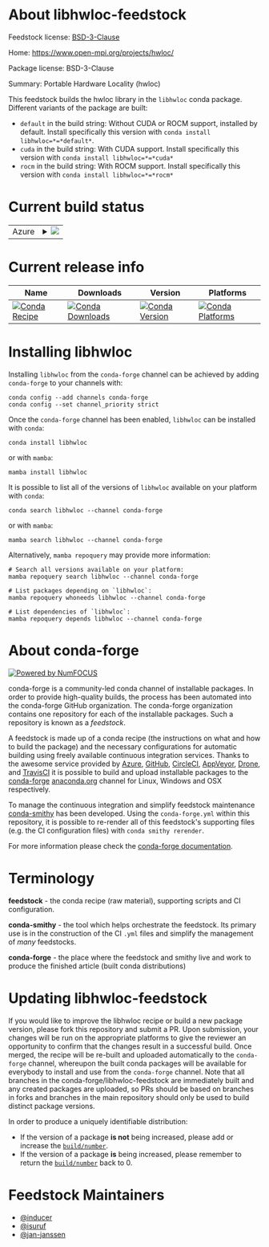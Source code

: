 About libhwloc-feedstock
========================

Feedstock license: [BSD-3-Clause](https://github.com/conda-forge/libhwloc-feedstock/blob/main/LICENSE.txt)

Home: https://www.open-mpi.org/projects/hwloc/

Package license: BSD-3-Clause

Summary: Portable Hardware Locality (hwloc)

This feedstock builds the hwloc library in the `libhwloc` conda package. Different variants of the package are built:
* `default` in the build string: Without CUDA or ROCM support, installed by default. Install specifically this version with `conda install libhwloc=*=*default*`.
* `cuda` in the build string: With CUDA support. Install specifically this version with  `conda install libhwloc=*=*cuda*`
* `rocm` in the build string: With ROCM support. Install specifically this version with  `conda install libhwloc=*=*rocm*`


Current build status
====================


<table>
    
  <tr>
    <td>Azure</td>
    <td>
      <details>
        <summary>
          <a href="https://dev.azure.com/conda-forge/feedstock-builds/_build/latest?definitionId=546&branchName=main">
            <img src="https://dev.azure.com/conda-forge/feedstock-builds/_apis/build/status/libhwloc-feedstock?branchName=main">
          </a>
        </summary>
        <table>
          <thead><tr><th>Variant</th><th>Status</th></tr></thead>
          <tbody><tr>
              <td>linux_64_ROCM_COMPILATIONdisabledcuda_compilerNonecuda_compiler_versionNonecxx_compiler_version12</td>
              <td>
                <a href="https://dev.azure.com/conda-forge/feedstock-builds/_build/latest?definitionId=546&branchName=main">
                  <img src="https://dev.azure.com/conda-forge/feedstock-builds/_apis/build/status/libhwloc-feedstock?branchName=main&jobName=linux&configuration=linux%20linux_64_ROCM_COMPILATIONdisabledcuda_compilerNonecuda_compiler_versionNonecxx_compiler_version12" alt="variant">
                </a>
              </td>
            </tr><tr>
              <td>linux_64_ROCM_COMPILATIONdisabledcuda_compilercuda-nvcccuda_compiler_version12.0cxx_compiler_version12</td>
              <td>
                <a href="https://dev.azure.com/conda-forge/feedstock-builds/_build/latest?definitionId=546&branchName=main">
                  <img src="https://dev.azure.com/conda-forge/feedstock-builds/_apis/build/status/libhwloc-feedstock?branchName=main&jobName=linux&configuration=linux%20linux_64_ROCM_COMPILATIONdisabledcuda_compilercuda-nvcccuda_compiler_version12.0cxx_compiler_version12" alt="variant">
                </a>
              </td>
            </tr><tr>
              <td>linux_64_ROCM_COMPILATIONdisabledcuda_compilernvcccuda_compiler_version11.2cxx_compiler_version10</td>
              <td>
                <a href="https://dev.azure.com/conda-forge/feedstock-builds/_build/latest?definitionId=546&branchName=main">
                  <img src="https://dev.azure.com/conda-forge/feedstock-builds/_apis/build/status/libhwloc-feedstock?branchName=main&jobName=linux&configuration=linux%20linux_64_ROCM_COMPILATIONdisabledcuda_compilernvcccuda_compiler_version11.2cxx_compiler_version10" alt="variant">
                </a>
              </td>
            </tr><tr>
              <td>linux_64_ROCM_COMPILATIONdisabledcuda_compilernvcccuda_compiler_version11.8cxx_compiler_version11</td>
              <td>
                <a href="https://dev.azure.com/conda-forge/feedstock-builds/_build/latest?definitionId=546&branchName=main">
                  <img src="https://dev.azure.com/conda-forge/feedstock-builds/_apis/build/status/libhwloc-feedstock?branchName=main&jobName=linux&configuration=linux%20linux_64_ROCM_COMPILATIONdisabledcuda_compilernvcccuda_compiler_version11.8cxx_compiler_version11" alt="variant">
                </a>
              </td>
            </tr><tr>
              <td>linux_64_ROCM_COMPILATIONenabledcuda_compilerNonecuda_compiler_versionNonecxx_compiler_version12</td>
              <td>
                <a href="https://dev.azure.com/conda-forge/feedstock-builds/_build/latest?definitionId=546&branchName=main">
                  <img src="https://dev.azure.com/conda-forge/feedstock-builds/_apis/build/status/libhwloc-feedstock?branchName=main&jobName=linux&configuration=linux%20linux_64_ROCM_COMPILATIONenabledcuda_compilerNonecuda_compiler_versionNonecxx_compiler_version12" alt="variant">
                </a>
              </td>
            </tr><tr>
              <td>linux_64_ROCM_COMPILATIONenabledcuda_compilercuda-nvcccuda_compiler_version12.0cxx_compiler_version12</td>
              <td>
                <a href="https://dev.azure.com/conda-forge/feedstock-builds/_build/latest?definitionId=546&branchName=main">
                  <img src="https://dev.azure.com/conda-forge/feedstock-builds/_apis/build/status/libhwloc-feedstock?branchName=main&jobName=linux&configuration=linux%20linux_64_ROCM_COMPILATIONenabledcuda_compilercuda-nvcccuda_compiler_version12.0cxx_compiler_version12" alt="variant">
                </a>
              </td>
            </tr><tr>
              <td>linux_64_ROCM_COMPILATIONenabledcuda_compilernvcccuda_compiler_version11.2cxx_compiler_version10</td>
              <td>
                <a href="https://dev.azure.com/conda-forge/feedstock-builds/_build/latest?definitionId=546&branchName=main">
                  <img src="https://dev.azure.com/conda-forge/feedstock-builds/_apis/build/status/libhwloc-feedstock?branchName=main&jobName=linux&configuration=linux%20linux_64_ROCM_COMPILATIONenabledcuda_compilernvcccuda_compiler_version11.2cxx_compiler_version10" alt="variant">
                </a>
              </td>
            </tr><tr>
              <td>linux_64_ROCM_COMPILATIONenabledcuda_compilernvcccuda_compiler_version11.8cxx_compiler_version11</td>
              <td>
                <a href="https://dev.azure.com/conda-forge/feedstock-builds/_build/latest?definitionId=546&branchName=main">
                  <img src="https://dev.azure.com/conda-forge/feedstock-builds/_apis/build/status/libhwloc-feedstock?branchName=main&jobName=linux&configuration=linux%20linux_64_ROCM_COMPILATIONenabledcuda_compilernvcccuda_compiler_version11.8cxx_compiler_version11" alt="variant">
                </a>
              </td>
            </tr><tr>
              <td>linux_aarch64_ROCM_COMPILATIONdisabledcuda_compilerNonecuda_compiler_versionNonecxx_compiler_version12</td>
              <td>
                <a href="https://dev.azure.com/conda-forge/feedstock-builds/_build/latest?definitionId=546&branchName=main">
                  <img src="https://dev.azure.com/conda-forge/feedstock-builds/_apis/build/status/libhwloc-feedstock?branchName=main&jobName=linux&configuration=linux%20linux_aarch64_ROCM_COMPILATIONdisabledcuda_compilerNonecuda_compiler_versionNonecxx_compiler_version12" alt="variant">
                </a>
              </td>
            </tr><tr>
              <td>linux_aarch64_ROCM_COMPILATIONdisabledcuda_compilercuda-nvcccuda_compiler_version12.0cxx_compiler_version12</td>
              <td>
                <a href="https://dev.azure.com/conda-forge/feedstock-builds/_build/latest?definitionId=546&branchName=main">
                  <img src="https://dev.azure.com/conda-forge/feedstock-builds/_apis/build/status/libhwloc-feedstock?branchName=main&jobName=linux&configuration=linux%20linux_aarch64_ROCM_COMPILATIONdisabledcuda_compilercuda-nvcccuda_compiler_version12.0cxx_compiler_version12" alt="variant">
                </a>
              </td>
            </tr><tr>
              <td>linux_aarch64_ROCM_COMPILATIONdisabledcuda_compilernvcccuda_compiler_version11.2cxx_compiler_version10</td>
              <td>
                <a href="https://dev.azure.com/conda-forge/feedstock-builds/_build/latest?definitionId=546&branchName=main">
                  <img src="https://dev.azure.com/conda-forge/feedstock-builds/_apis/build/status/libhwloc-feedstock?branchName=main&jobName=linux&configuration=linux%20linux_aarch64_ROCM_COMPILATIONdisabledcuda_compilernvcccuda_compiler_version11.2cxx_compiler_version10" alt="variant">
                </a>
              </td>
            </tr><tr>
              <td>linux_aarch64_ROCM_COMPILATIONdisabledcuda_compilernvcccuda_compiler_version11.8cxx_compiler_version11</td>
              <td>
                <a href="https://dev.azure.com/conda-forge/feedstock-builds/_build/latest?definitionId=546&branchName=main">
                  <img src="https://dev.azure.com/conda-forge/feedstock-builds/_apis/build/status/libhwloc-feedstock?branchName=main&jobName=linux&configuration=linux%20linux_aarch64_ROCM_COMPILATIONdisabledcuda_compilernvcccuda_compiler_version11.8cxx_compiler_version11" alt="variant">
                </a>
              </td>
            </tr><tr>
              <td>linux_ppc64le_ROCM_COMPILATIONdisabledcuda_compilerNonecuda_compiler_versionNonecxx_compiler_version12</td>
              <td>
                <a href="https://dev.azure.com/conda-forge/feedstock-builds/_build/latest?definitionId=546&branchName=main">
                  <img src="https://dev.azure.com/conda-forge/feedstock-builds/_apis/build/status/libhwloc-feedstock?branchName=main&jobName=linux&configuration=linux%20linux_ppc64le_ROCM_COMPILATIONdisabledcuda_compilerNonecuda_compiler_versionNonecxx_compiler_version12" alt="variant">
                </a>
              </td>
            </tr><tr>
              <td>linux_ppc64le_ROCM_COMPILATIONdisabledcuda_compilercuda-nvcccuda_compiler_version12.0cxx_compiler_version12</td>
              <td>
                <a href="https://dev.azure.com/conda-forge/feedstock-builds/_build/latest?definitionId=546&branchName=main">
                  <img src="https://dev.azure.com/conda-forge/feedstock-builds/_apis/build/status/libhwloc-feedstock?branchName=main&jobName=linux&configuration=linux%20linux_ppc64le_ROCM_COMPILATIONdisabledcuda_compilercuda-nvcccuda_compiler_version12.0cxx_compiler_version12" alt="variant">
                </a>
              </td>
            </tr><tr>
              <td>linux_ppc64le_ROCM_COMPILATIONdisabledcuda_compilernvcccuda_compiler_version11.2cxx_compiler_version10</td>
              <td>
                <a href="https://dev.azure.com/conda-forge/feedstock-builds/_build/latest?definitionId=546&branchName=main">
                  <img src="https://dev.azure.com/conda-forge/feedstock-builds/_apis/build/status/libhwloc-feedstock?branchName=main&jobName=linux&configuration=linux%20linux_ppc64le_ROCM_COMPILATIONdisabledcuda_compilernvcccuda_compiler_version11.2cxx_compiler_version10" alt="variant">
                </a>
              </td>
            </tr><tr>
              <td>linux_ppc64le_ROCM_COMPILATIONdisabledcuda_compilernvcccuda_compiler_version11.8cxx_compiler_version11</td>
              <td>
                <a href="https://dev.azure.com/conda-forge/feedstock-builds/_build/latest?definitionId=546&branchName=main">
                  <img src="https://dev.azure.com/conda-forge/feedstock-builds/_apis/build/status/libhwloc-feedstock?branchName=main&jobName=linux&configuration=linux%20linux_ppc64le_ROCM_COMPILATIONdisabledcuda_compilernvcccuda_compiler_version11.8cxx_compiler_version11" alt="variant">
                </a>
              </td>
            </tr><tr>
              <td>osx_64_ROCM_COMPILATIONdisabled</td>
              <td>
                <a href="https://dev.azure.com/conda-forge/feedstock-builds/_build/latest?definitionId=546&branchName=main">
                  <img src="https://dev.azure.com/conda-forge/feedstock-builds/_apis/build/status/libhwloc-feedstock?branchName=main&jobName=osx&configuration=osx%20osx_64_ROCM_COMPILATIONdisabled" alt="variant">
                </a>
              </td>
            </tr><tr>
              <td>osx_arm64_ROCM_COMPILATIONdisabled</td>
              <td>
                <a href="https://dev.azure.com/conda-forge/feedstock-builds/_build/latest?definitionId=546&branchName=main">
                  <img src="https://dev.azure.com/conda-forge/feedstock-builds/_apis/build/status/libhwloc-feedstock?branchName=main&jobName=osx&configuration=osx%20osx_arm64_ROCM_COMPILATIONdisabled" alt="variant">
                </a>
              </td>
            </tr><tr>
              <td>win_64_ROCM_COMPILATIONdisabledcuda_compilerNonecuda_compiler_versionNone</td>
              <td>
                <a href="https://dev.azure.com/conda-forge/feedstock-builds/_build/latest?definitionId=546&branchName=main">
                  <img src="https://dev.azure.com/conda-forge/feedstock-builds/_apis/build/status/libhwloc-feedstock?branchName=main&jobName=win&configuration=win%20win_64_ROCM_COMPILATIONdisabledcuda_compilerNonecuda_compiler_versionNone" alt="variant">
                </a>
              </td>
            </tr>
          </tbody>
        </table>
      </details>
    </td>
  </tr>
</table>

Current release info
====================

| Name | Downloads | Version | Platforms |
| --- | --- | --- | --- |
| [![Conda Recipe](https://img.shields.io/badge/recipe-libhwloc-green.svg)](https://anaconda.org/conda-forge/libhwloc) | [![Conda Downloads](https://img.shields.io/conda/dn/conda-forge/libhwloc.svg)](https://anaconda.org/conda-forge/libhwloc) | [![Conda Version](https://img.shields.io/conda/vn/conda-forge/libhwloc.svg)](https://anaconda.org/conda-forge/libhwloc) | [![Conda Platforms](https://img.shields.io/conda/pn/conda-forge/libhwloc.svg)](https://anaconda.org/conda-forge/libhwloc) |

Installing libhwloc
===================

Installing `libhwloc` from the `conda-forge` channel can be achieved by adding `conda-forge` to your channels with:

```
conda config --add channels conda-forge
conda config --set channel_priority strict
```

Once the `conda-forge` channel has been enabled, `libhwloc` can be installed with `conda`:

```
conda install libhwloc
```

or with `mamba`:

```
mamba install libhwloc
```

It is possible to list all of the versions of `libhwloc` available on your platform with `conda`:

```
conda search libhwloc --channel conda-forge
```

or with `mamba`:

```
mamba search libhwloc --channel conda-forge
```

Alternatively, `mamba repoquery` may provide more information:

```
# Search all versions available on your platform:
mamba repoquery search libhwloc --channel conda-forge

# List packages depending on `libhwloc`:
mamba repoquery whoneeds libhwloc --channel conda-forge

# List dependencies of `libhwloc`:
mamba repoquery depends libhwloc --channel conda-forge
```


About conda-forge
=================

[![Powered by
NumFOCUS](https://img.shields.io/badge/powered%20by-NumFOCUS-orange.svg?style=flat&colorA=E1523D&colorB=007D8A)](https://numfocus.org)

conda-forge is a community-led conda channel of installable packages.
In order to provide high-quality builds, the process has been automated into the
conda-forge GitHub organization. The conda-forge organization contains one repository
for each of the installable packages. Such a repository is known as a *feedstock*.

A feedstock is made up of a conda recipe (the instructions on what and how to build
the package) and the necessary configurations for automatic building using freely
available continuous integration services. Thanks to the awesome service provided by
[Azure](https://azure.microsoft.com/en-us/services/devops/), [GitHub](https://github.com/),
[CircleCI](https://circleci.com/), [AppVeyor](https://www.appveyor.com/),
[Drone](https://cloud.drone.io/welcome), and [TravisCI](https://travis-ci.com/)
it is possible to build and upload installable packages to the
[conda-forge](https://anaconda.org/conda-forge) [anaconda.org](https://anaconda.org/)
channel for Linux, Windows and OSX respectively.

To manage the continuous integration and simplify feedstock maintenance
[conda-smithy](https://github.com/conda-forge/conda-smithy) has been developed.
Using the ``conda-forge.yml`` within this repository, it is possible to re-render all of
this feedstock's supporting files (e.g. the CI configuration files) with ``conda smithy rerender``.

For more information please check the [conda-forge documentation](https://conda-forge.org/docs/).

Terminology
===========

**feedstock** - the conda recipe (raw material), supporting scripts and CI configuration.

**conda-smithy** - the tool which helps orchestrate the feedstock.
                   Its primary use is in the construction of the CI ``.yml`` files
                   and simplify the management of *many* feedstocks.

**conda-forge** - the place where the feedstock and smithy live and work to
                  produce the finished article (built conda distributions)


Updating libhwloc-feedstock
===========================

If you would like to improve the libhwloc recipe or build a new
package version, please fork this repository and submit a PR. Upon submission,
your changes will be run on the appropriate platforms to give the reviewer an
opportunity to confirm that the changes result in a successful build. Once
merged, the recipe will be re-built and uploaded automatically to the
`conda-forge` channel, whereupon the built conda packages will be available for
everybody to install and use from the `conda-forge` channel.
Note that all branches in the conda-forge/libhwloc-feedstock are
immediately built and any created packages are uploaded, so PRs should be based
on branches in forks and branches in the main repository should only be used to
build distinct package versions.

In order to produce a uniquely identifiable distribution:
 * If the version of a package **is not** being increased, please add or increase
   the [``build/number``](https://docs.conda.io/projects/conda-build/en/latest/resources/define-metadata.html#build-number-and-string).
 * If the version of a package **is** being increased, please remember to return
   the [``build/number``](https://docs.conda.io/projects/conda-build/en/latest/resources/define-metadata.html#build-number-and-string)
   back to 0.

Feedstock Maintainers
=====================

* [@inducer](https://github.com/inducer/)
* [@isuruf](https://github.com/isuruf/)
* [@jan-janssen](https://github.com/jan-janssen/)


<!-- dummy commit to enable rerendering -->

